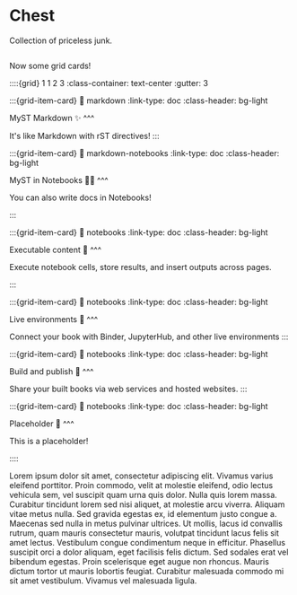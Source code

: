# Chest

Collection of priceless junk.

```{tableofcontents}

```

Now some grid cards!

::::{grid} 1 1 2 3
:class-container: text-center
:gutter: 3

:::{grid-item-card}
🔗 markdown
:link-type: doc
:class-header: bg-light

MyST Markdown ✨
^^^

It's like Markdown with rST directives!
:::

:::{grid-item-card}
🔗 markdown-notebooks
:link-type: doc
:class-header: bg-light

MyST in Notebooks 💅🏻
^^^

You can also write docs in Notebooks!

:::

:::{grid-item-card}
🔗 notebooks
:link-type: doc
:class-header: bg-light

Executable content 🔁
^^^

Execute notebook cells, store results, and insert outputs across pages.

:::

:::{grid-item-card}
🔗 notebooks
:link-type: doc
:class-header: bg-light

Live environments 🚀
^^^

Connect your book with Binder, JupyterHub, and other live environments
:::

:::{grid-item-card}
🔗 notebooks
:link-type: doc
:class-header: bg-light

Build and publish 🎁
^^^

Share your built books via web services and hosted websites.
:::

:::{grid-item-card}
🔗 notebooks
:link-type: doc
:class-header: bg-light

Placeholder 🫥
^^^

This is a placeholder!

::::

Lorem ipsum dolor sit amet, consectetur adipiscing elit. Vivamus varius
eleifend porttitor. Proin commodo, velit at molestie eleifend, odio lectus
vehicula sem, vel suscipit quam urna quis dolor. Nulla quis lorem massa.
Curabitur tincidunt lorem sed nisi aliquet, at molestie arcu viverra. Aliquam
vitae metus nulla. Sed gravida egestas ex, id elementum justo congue a.
Maecenas sed nulla in metus pulvinar ultrices. Ut mollis, lacus id convallis
rutrum, quam mauris consectetur mauris, volutpat tincidunt lacus felis sit
amet lectus. Vestibulum congue condimentum neque in efficitur. Phasellus
suscipit orci a dolor aliquam, eget facilisis felis dictum. Sed sodales erat
vel bibendum egestas. Proin scelerisque eget augue non rhoncus. Mauris dictum
tortor ut mauris lobortis feugiat. Curabitur malesuada commodo mi sit amet
vestibulum. Vivamus vel malesuada ligula.
